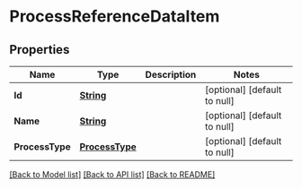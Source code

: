 # ProcessReferenceDataItem
## Properties

Name | Type | Description | Notes
------------ | ------------- | ------------- | -------------
**Id** | [**String**](string.md) |  | [optional] [default to null]
**Name** | [**String**](string.md) |  | [optional] [default to null]
**ProcessType** | [**ProcessType**](ProcessType.md) |  | [optional] [default to null]

[[Back to Model list]](../README.md#documentation-for-models) [[Back to API list]](../README.md#documentation-for-api-endpoints) [[Back to README]](../README.md)

